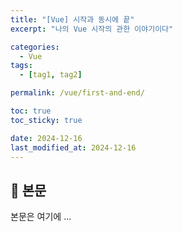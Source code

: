 ```yaml
---
title: "[Vue] 시작과 동시에 끝"
excerpt: "나의 Vue 시작의 관한 이야기이다"

categories:
  - Vue
tags:
  - [tag1, tag2]

permalink: /vue/first-and-end/

toc: true
toc_sticky: true

date: 2024-12-16
last_modified_at: 2024-12-16
---
```


## 🦥 본문

본문은 여기에 ...
